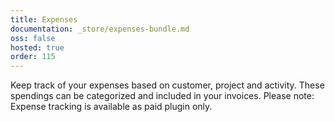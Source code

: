 ```yaml
---
title: Expenses
documentation: _store/expenses-bundle.md
oss: false
hosted: true
order: 115
---
```


Keep track of your expenses based on customer, project and activity. These spendings can be categorized and included in your invoices.
Please note: Expense tracking is available as paid plugin only.